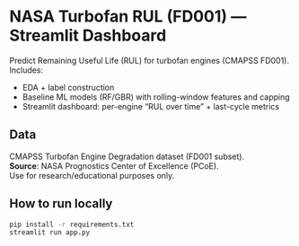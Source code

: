 # NASA Turbofan RUL (FD001) — Streamlit Dashboard

Predict Remaining Useful Life (RUL) for turbofan engines (CMAPSS FD001).  
Includes:
- EDA + label construction
- Baseline ML models (RF/GBR) with rolling-window features and capping
- Streamlit dashboard: per-engine “RUL over time” + last-cycle metrics

## Data
CMAPSS Turbofan Engine Degradation dataset (FD001 subset).  
**Source**: NASA Prognostics Center of Excellence (PCoE).  
Use for research/educational purposes only.

## How to run locally
```bash
pip install -r requirements.txt
streamlit run app.py
